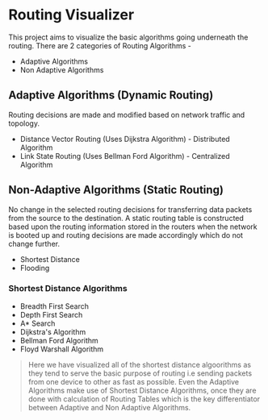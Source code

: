 # Routing Visualizer

This project aims to visualize the basic algorithms going underneath the routing.
There are 2 categories of Routing Algorithms -

- Adaptive Algorithms
- Non Adaptive Algorithms

## Adaptive Algorithms (Dynamic Routing)

Routing decisions are made and modified based on network traffic and topology.

- Distance Vector Routing (Uses Dijkstra Algorithm) - Distributed Algorithm
- Link State Routing (Uses Bellman Ford Algorithm) - Centralized Algorithm

## Non-Adaptive Algorithms (Static Routing)

No change in the selected routing decisions for transferring data packets from the source to the destination.
A static routing table is constructed based upon the routing information stored in the routers when the network is booted up and routing decisions are made accordingly which do not change further.

- Shortest Distance
- Flooding

### Shortest Distance Algorithms

- Breadth First Search
- Depth First Search
- A* Search
- Dijkstra's Algorithm
- Bellman Ford Algorithm
- Floyd Warshall Algorithm

> Here we have visualized all of the shortest distance algoorithms as they tend to serve the basic purpose of routing i.e sending packets from one device to other as fast as possible. Even the Adaptive Algorithms make use of Shortest Distance Algorithms, once they are done with calculation of Routing Tables which is the key differentiator between Adaptive and Non Adaptive Algorithms.
